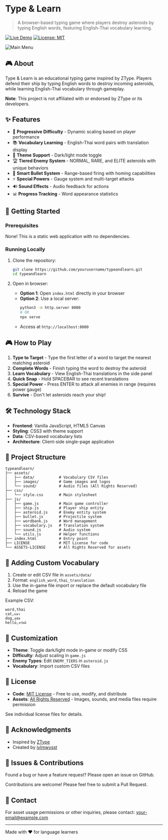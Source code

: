 # Type & Learn

> A browser-based typing game where players destroy asteroids by typing English words, featuring English-Thai vocabulary learning.

[![Live Demo](https://img.shields.io/badge/demo-live-brightgreen)](https://your-demo-url-here.com)
[![License: MIT](https://img.shields.io/badge/License-MIT-blue.svg)](LICENSE)

![Main Menu](https://i.postimg.cc/nsfzh1ym/image.png)

## 🎮 About

Type & Learn is an educational typing game inspired by ZType. Players defend their ship by typing English words to destroy incoming asteroids, while learning English-Thai vocabulary through gameplay.

**Note**: This project is not affiliated with or endorsed by ZType or its developers.

## ✨ Features

- 🎯 **Progressive Difficulty** - Dynamic scaling based on player performance
- 📚 **Vocabulary Learning** - English-Thai word pairs with translation display
- 🎨 **Theme Support** - Dark/light mode toggle
- 🏆 **Tiered Enemy System** - NORMAL, RARE, and ELITE asteroids with unique behaviors
- 🚀 **Smart Bullet System** - Range-based firing with homing capabilities
- ⚡ **Special Powers** - Gauge system and multi-target attacks
- 🔊 **Sound Effects** - Audio feedback for actions
- 📊 **Progress Tracking** - Word appearance statistics

## 🚀 Getting Started

### Prerequisites

None! This is a static web application with no dependencies.

### Running Locally

1. Clone the repository:
   ```bash
   git clone https://github.com/yourusername/typeandlearn.git
   cd typeandlearn
   ```

2. Open in browser:
   - **Option 1**: Open `index.html` directly in your browser
   - **Option 2**: Use a local server:
     ```bash
     python3 -m http.server 8000
     # OR
     npx serve
     ```
   - Access at `http://localhost:8000`

## 🎮 How to Play

1. **Type to Target** - Type the first letter of a word to target the nearest matching asteroid
2. **Complete Words** - Finish typing the word to destroy the asteroid
3. **Learn Vocabulary** - View English-Thai translations in the side panel
4. **Quick Snap** - Hold SPACEBAR to see recent translations
5. **Special Power** - Press ENTER to attack all enemies in range (requires power gauge)
6. **Survive** - Don't let asteroids reach your ship!

## 🛠️ Technology Stack

- **Frontend**: Vanilla JavaScript, HTML5 Canvas
- **Styling**: CSS3 with theme support
- **Data**: CSV-based vocabulary lists
- **Architecture**: Client-side single-page application

## 📁 Project Structure

```
typeandlearn/
├── assets/
│   ├── data/           # Vocabulary CSV files
│   ├── images/         # Game images and logos
│   └── sound/          # Audio files (All Rights Reserved)
├── css/
│   └── style.css       # Main stylesheet
├── js/
│   ├── game.js         # Main game controller
│   ├── ship.js         # Player ship entity
│   ├── asteroid.js     # Enemy entity system
│   ├── bullet.js       # Projectile system
│   ├── wordbank.js     # Word management
│   ├── vocabulary.js   # Translation system
│   ├── sound.js        # Audio system
│   └── utils.js        # Helper functions
├── index.html          # Entry point
├── LICENSE             # MIT License for code
└── ASSETS-LICENSE      # All Rights Reserved for assets
```

## 📝 Adding Custom Vocabulary

1. Create or edit CSV file in `assets/data/`
2. Format: `english_word,thai_translation`
3. Use the in-game file import or replace the default vocabulary file
4. Reload the game

Example CSV:
```csv
word,thai
cat,แมว
dog,สุนัข
hello,สวัสดี
```

## 🎨 Customization

- **Theme**: Toggle dark/light mode in-game or modify CSS
- **Difficulty**: Adjust scaling in `game.js`
- **Enemy Types**: Edit `ENEMY_TIERS` in `asteroid.js`
- **Vocabulary**: Import custom CSV files

## 📜 License

- **Code**: [MIT License](LICENSE) - Free to use, modify, and distribute
- **Assets**: [All Rights Reserved](ASSETS-LICENSE) - Images, sounds, and media files require permission

See individual license files for details.

## 🙏 Acknowledgments

- Inspired by [ZType](https://zty.pe/)
- Created by [iylmwysst](https://github.com/yourusername)

## 🐛 Issues & Contributions

Found a bug or have a feature request? Please open an issue on GitHub.

Contributions are welcome! Please feel free to submit a Pull Request.

## 📧 Contact

For asset usage permissions or other inquiries, please contact: your-email@example.com

---

Made with ❤️ for language learners
